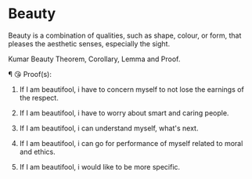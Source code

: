 # Beauty
Beauty is a combination of qualities, such as shape, colour, or form, that pleases the aesthetic senses, especially the sight.

Kumar Beauty Theorem, Corollary, Lemma and Proof.

¶ 😘 Proof(s):

1. If I am beautifool, i have to concern myself to not lose the earnings of the respect.

2. If I am beautifool, i have to worry about smart and caring people.

3. If I am beautifool, i can understand myself, what's next.

4. If I am beautifool, i can go for performance of myself related to moral and ethics.

4. If I am beautifool, i would like to be more specific.

